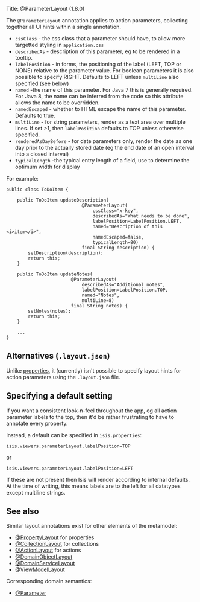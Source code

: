 Title: @ParameterLayout (1.8.0)

[//]: # (content copied to _user-guide_xxx)

The `@ParameterLayout` annotation applies to action parameters, collecting together all UI hints within a single
annotation.

* `cssClass` - the css class that a parameter should have, to allow more targetted styling in `application.css`
* `describedAs` - description of this parameter, eg to be rendered in a tooltip.
* `labelPosition` - in forms, the positioning of the label (LEFT, TOP or NONE) relative to the parameter value.  For boolean parameters it is also possible to specify RIGHT.  Defaults to LEFT unless `multiLine` also specified (see below)
* `named` -the name of this parameter.  For Java 7 this is generally required.  For Java 8, the name can be inferred from the code so this attribute allows the name to be overridden.
* `namedEscaped` - whether to HTML escape the name of this parameter.  Defaults to true.
* `multiLine` - for string parameters, render as a text area over multiple lines.  If set >1, then `labelPosition` defaults to TOP unless otherwise specified.
* `renderedAsDayBefore` - for date parameters only, render the date as one day prior to the actually stored date (eg the end date of an open interval into a closed interval)
* `typicalLength` -the typical entry length of a field, use to determine the optimum width for display

For example:

    public class ToDoItem {

        public ToDoItem updateDescription(
                                @ParameterLayout(
                                    cssClass="x-key",
                                    describedAs="What needs to be done",
                                    labelPosition=LabelPosition.LEFT,
                                    named="Description of this <i>item</i>",
                                    namedEscaped=false,
                                    typicalLength=80)
                                final String description) {
            setDescription(description);
            return this;
        }

        public ToDoItem updateNotes(
                            @ParameterLayout(
                                describedAs="Additional notes",
                                labelPosition=LabelPosition.TOP,
                                named="Notes",
                                multiLine=8)
                            final String notes) {
            setNotes(notes);
            return this;
        }

        ...
    }



## Alternatives (`.layout.json`)

Unlike [properties](./PropertyLayout.html), it (currently) isn't possible to specify layout hints for action parameters using the `.layout.json` file.


## Specifying a default setting

If you want a consistent look-n-feel throughout the app, eg all action parameter labels to the top, then it'd be rather frustrating to have to  annotate every property.

Instead, a default can be specified in `isis.properties`:

    isis.viewers.parameterLayout.labelPosition=TOP
    
or

    isis.viewers.parameterLayout.labelPosition=LEFT

If these are not present then Isis will render according to internal defaults.  At the time of writing, this means labels are to the left for all datatypes except multiline strings.


## See also

Similar layout annotations exist for other elements of the metamodel:

* [@PropertyLayout](./PropertyLayout.html) for properties
* [@CollectionLayout](./CollectionLayout.html) for collections
* [@ActionLayout](./ActionLayout.html) for actions
* [@DomainObjectLayout](./DomainObjectLayout.html)
* [@DomainServiceLayout](./DomainServiceLayout.html)
* [@ViewModelLayout](./ViewModelLayout.html)

Corresponding domain semantics:

* [@Parameter](./Parameter.html)


